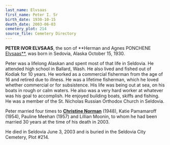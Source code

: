 ```yaml
---
last_name: Elvsaas
first_name: Peter I. Sr
birth_date: 1930-10-15
death_date: 2003-06-03
cemetery_plot: 214
source_file: Cemetery Directory
---
```

**PETER IVOR ELVSAAS**, the son of **Herman and Agnes PONCHENE [Elvsaas**](../_families/Elvsaas_Family.md), was born in Sedovia, Alaska October 15, 1930. 

Peter was a lifelong Alaskan and spent most of that life in Seldovia. He attended high school in Ballard, Wash. He also lived and fished out of Kodiak for 10 years. He worked as a commercial fisherman from the age of 16 and retired due to illness.  He was a lifetime fisherman, which he loved whether commercial or for subsistence. His life was being out at sea, on his boats in rough or calm waters. He also was a very hard worker at whatever was his goal to accomplish. He enjoyed building boats, skiffs and fishing. He was a member of the St. Nicholas Russian Orthodox Church in Seldovia.

Peter married four times to [**Christine Norman**](./Saracoff_Christine.md) (1948), Katie Pamamaroff (1954), Pauline Meehan (1957) and Lillian Moonin, to whom he had been married 30 years at the time of his death in 2003.

He died in Seldovia June 3, 2003 and is buried in the Seldovia City Cemetery, Plot #214.

